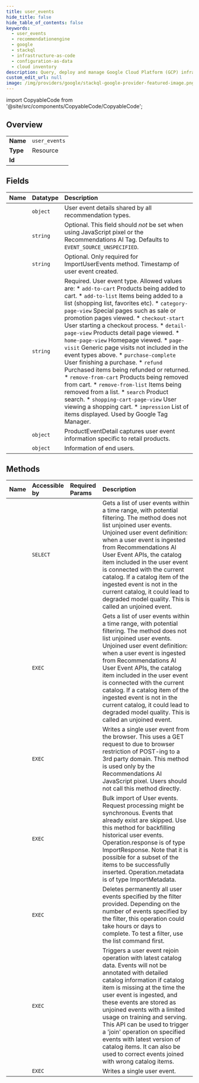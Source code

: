 ```yaml
---
title: user_events
hide_title: false
hide_table_of_contents: false
keywords:
  - user_events
  - recommendationengine
  - google    
  - stackql
  - infrastructure-as-code
  - configuration-as-data
  - cloud inventory
description: Query, deploy and manage Google Cloud Platform (GCP) infrastructure and resources using SQL
custom_edit_url: null
image: /img/providers/google/stackql-google-provider-featured-image.png
---
```


import CopyableCode from '@site/src/components/CopyableCode/CopyableCode';




## Overview
<table><tbody>
<tr><td><b>Name</b></td><td><code>user_events</code></td></tr>
<tr><td><b>Type</b></td><td>Resource</td></tr>
<tr><td><b>Id</b></td><td><CopyableCode code="google.recommendationengine.user_events" /></td></tr>
</tbody></table>

## Fields
| Name | Datatype | Description |
|:-----|:---------|:------------|
| <CopyableCode code="eventDetail" /> | `object` | User event details shared by all recommendation types. |
| <CopyableCode code="eventSource" /> | `string` | Optional. This field should *not* be set when using JavaScript pixel or the Recommendations AI Tag. Defaults to `EVENT_SOURCE_UNSPECIFIED`. |
| <CopyableCode code="eventTime" /> | `string` | Optional. Only required for ImportUserEvents method. Timestamp of user event created. |
| <CopyableCode code="eventType" /> | `string` | Required. User event type. Allowed values are: * `add-to-cart` Products being added to cart. * `add-to-list` Items being added to a list (shopping list, favorites etc). * `category-page-view` Special pages such as sale or promotion pages viewed. * `checkout-start` User starting a checkout process. * `detail-page-view` Products detail page viewed. * `home-page-view` Homepage viewed. * `page-visit` Generic page visits not included in the event types above. * `purchase-complete` User finishing a purchase. * `refund` Purchased items being refunded or returned. * `remove-from-cart` Products being removed from cart. * `remove-from-list` Items being removed from a list. * `search` Product search. * `shopping-cart-page-view` User viewing a shopping cart. * `impression` List of items displayed. Used by Google Tag Manager. |
| <CopyableCode code="productEventDetail" /> | `object` | ProductEventDetail captures user event information specific to retail products. |
| <CopyableCode code="userInfo" /> | `object` | Information of end users. |
## Methods
| Name | Accessible by | Required Params | Description |
|:-----|:--------------|:----------------|:------------|
| <CopyableCode code="projects_locations_catalogs_event_stores_user_events_list" /> | `SELECT` | <CopyableCode code="catalogsId, eventStoresId, locationsId, projectsId" /> | Gets a list of user events within a time range, with potential filtering. The method does not list unjoined user events. Unjoined user event definition: when a user event is ingested from Recommendations AI User Event APIs, the catalog item included in the user event is connected with the current catalog. If a catalog item of the ingested event is not in the current catalog, it could lead to degraded model quality. This is called an unjoined event. |
| <CopyableCode code="_projects_locations_catalogs_event_stores_user_events_list" /> | `EXEC` | <CopyableCode code="catalogsId, eventStoresId, locationsId, projectsId" /> | Gets a list of user events within a time range, with potential filtering. The method does not list unjoined user events. Unjoined user event definition: when a user event is ingested from Recommendations AI User Event APIs, the catalog item included in the user event is connected with the current catalog. If a catalog item of the ingested event is not in the current catalog, it could lead to degraded model quality. This is called an unjoined event. |
| <CopyableCode code="projects_locations_catalogs_event_stores_user_events_collect" /> | `EXEC` | <CopyableCode code="catalogsId, eventStoresId, locationsId, projectsId" /> | Writes a single user event from the browser. This uses a GET request to due to browser restriction of POST-ing to a 3rd party domain. This method is used only by the Recommendations AI JavaScript pixel. Users should not call this method directly. |
| <CopyableCode code="projects_locations_catalogs_event_stores_user_events_import" /> | `EXEC` | <CopyableCode code="catalogsId, eventStoresId, locationsId, projectsId" /> | Bulk import of User events. Request processing might be synchronous. Events that already exist are skipped. Use this method for backfilling historical user events. Operation.response is of type ImportResponse. Note that it is possible for a subset of the items to be successfully inserted. Operation.metadata is of type ImportMetadata. |
| <CopyableCode code="projects_locations_catalogs_event_stores_user_events_purge" /> | `EXEC` | <CopyableCode code="catalogsId, eventStoresId, locationsId, projectsId" /> | Deletes permanently all user events specified by the filter provided. Depending on the number of events specified by the filter, this operation could take hours or days to complete. To test a filter, use the list command first. |
| <CopyableCode code="projects_locations_catalogs_event_stores_user_events_rejoin" /> | `EXEC` | <CopyableCode code="catalogsId, eventStoresId, locationsId, projectsId" /> | Triggers a user event rejoin operation with latest catalog data. Events will not be annotated with detailed catalog information if catalog item is missing at the time the user event is ingested, and these events are stored as unjoined events with a limited usage on training and serving. This API can be used to trigger a 'join' operation on specified events with latest version of catalog items. It can also be used to correct events joined with wrong catalog items. |
| <CopyableCode code="projects_locations_catalogs_event_stores_user_events_write" /> | `EXEC` | <CopyableCode code="catalogsId, eventStoresId, locationsId, projectsId" /> | Writes a single user event. |

